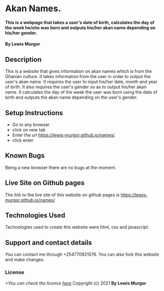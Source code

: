 # Akan Names.
#### This is a webpage that takes a user's date of birth, calculates the day of the week he/she was born and outputs his/her akan name depending on his/her gender. 
#### By **Lewis Murgor**
## Description
This is a website that gives information on akan names which is from the Ghanian culture. It takes information from the user in order to output the user's akan name. It requires the user to input his/her date, month and year of birth. It also requires the user's gender so as to output his/her akan name. It calculates the day of the week the user was born using the date of birth and outputs the akan name depending on the user's gender.
## Setup Instructions
* Go to any browser
* click on new tab
* Enter the url https://lewis-murgor.github.io/names/
* click enter
## Known Bugs
Being a new browser there are no bugs at the moment.
## Live Site on Github pages
The link to the live site of this website on github pages is https://lewis-murgor.github.io/names/
## Technologies Used
Technologies used to create this website were html, css and javascript.
## Support and contact details
You can contact me through +254770921576. You can also fork this website and make changes.
### License
*>You can check the licence [here](https://github.com/lewis-murgor/names/blob/master/Licence)*
Copyright (c) 2021 **By Lewis Murgor**
